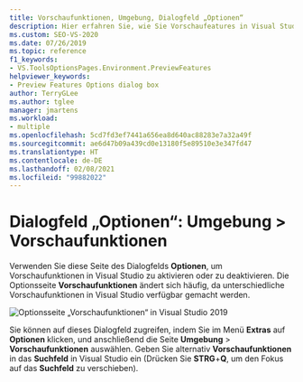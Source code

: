 ```yaml
---
title: Vorschaufunktionen, Umgebung, Dialogfeld „Optionen“
description: Hier erfahren Sie, wie Sie Vorschaufeatures in Visual Studio auf der Seite „Vorschaufeatures“ unter „Umgebung“ aktivieren oder deaktivieren.
ms.custom: SEO-VS-2020
ms.date: 07/26/2019
ms.topic: reference
f1_keywords:
- VS.ToolsOptionsPages.Environment.PreviewFeatures
helpviewer_keywords:
- Preview Features Options dialog box
author: TerryGLee
ms.author: tglee
manager: jmartens
ms.workload:
- multiple
ms.openlocfilehash: 5cd7fd3ef7441a656ea8d640ac88283e7a32a49f
ms.sourcegitcommit: ae6d47b09a439cd0e13180f5e89510e3e347fd47
ms.translationtype: HT
ms.contentlocale: de-DE
ms.lasthandoff: 02/08/2021
ms.locfileid: "99882022"
---
```

# <a name="options-dialog-box-environment--preview-features"></a>Dialogfeld „Optionen“: Umgebung \> Vorschaufunktionen

Verwenden Sie diese Seite des Dialogfelds **Optionen**, um Vorschaufunktionen in Visual Studio zu aktivieren oder zu deaktivieren. Die Optionsseite **Vorschaufunktionen** ändert sich häufig, da unterschiedliche Vorschaufunktionen in Visual Studio verfügbar gemacht werden.

![Optionsseite „Vorschaufunktionen“ in Visual Studio 2019](media/environment-preview-features-page.png)

Sie können auf dieses Dialogfeld zugreifen, indem Sie im Menü **Extras** auf **Optionen** klicken, und anschließend die Seite **Umgebung** > **Vorschaufunktionen** auswählen. Geben Sie alternativ **Vorschaufunktionen** in das **Suchfeld** in Visual Studio ein (Drücken Sie **STRG**+**Q**, um den Fokus auf das **Suchfeld** zu verschieben).
